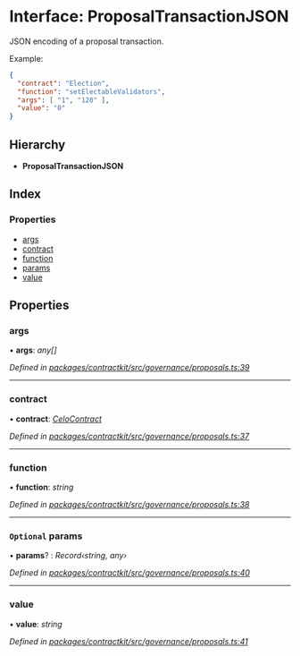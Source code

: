 # Interface: ProposalTransactionJSON

JSON encoding of a proposal transaction.

Example:
```json
{
  "contract": "Election",
  "function": "setElectableValidators",
  "args": [ "1", "120" ],
  "value": "0"
}
```

## Hierarchy

* **ProposalTransactionJSON**

## Index

### Properties

* [args](_governance_proposals_.proposaltransactionjson.md#args)
* [contract](_governance_proposals_.proposaltransactionjson.md#contract)
* [function](_governance_proposals_.proposaltransactionjson.md#function)
* [params](_governance_proposals_.proposaltransactionjson.md#optional-params)
* [value](_governance_proposals_.proposaltransactionjson.md#value)

## Properties

###  args

• **args**: *any[]*

*Defined in [packages/contractkit/src/governance/proposals.ts:39](https://github.com/celo-org/celo-monorepo/blob/master/packages/contractkit/src/governance/proposals.ts#L39)*

___

###  contract

• **contract**: *[CeloContract](../enums/_base_.celocontract.md)*

*Defined in [packages/contractkit/src/governance/proposals.ts:37](https://github.com/celo-org/celo-monorepo/blob/master/packages/contractkit/src/governance/proposals.ts#L37)*

___

###  function

• **function**: *string*

*Defined in [packages/contractkit/src/governance/proposals.ts:38](https://github.com/celo-org/celo-monorepo/blob/master/packages/contractkit/src/governance/proposals.ts#L38)*

___

### `Optional` params

• **params**? : *Record‹string, any›*

*Defined in [packages/contractkit/src/governance/proposals.ts:40](https://github.com/celo-org/celo-monorepo/blob/master/packages/contractkit/src/governance/proposals.ts#L40)*

___

###  value

• **value**: *string*

*Defined in [packages/contractkit/src/governance/proposals.ts:41](https://github.com/celo-org/celo-monorepo/blob/master/packages/contractkit/src/governance/proposals.ts#L41)*
